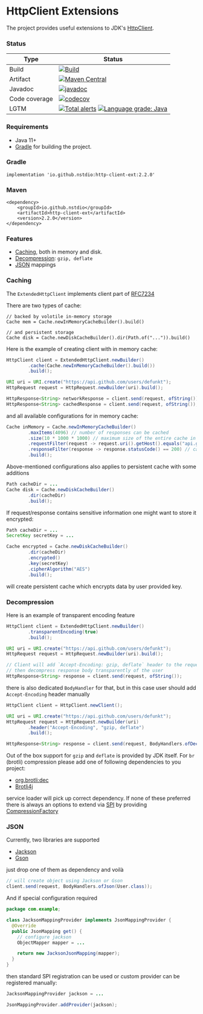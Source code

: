 # HttpClient Extensions

The project provides useful extensions to
JDK's [HttpClient](https://docs.oracle.com/en/java/javase/11/docs/api/java.net.http/java/net/http/HttpClient.html).

### Status
| Type          | Status                                                                                                                                                                                                                                                                                                                                                       |
|---------------|--------------------------------------------------------------------------------------------------------------------------------------------------------------------------------------------------------------------------------------------------------------------------------------------------------------------------------------------------------------|
| Build         | [![Build](https://github.com/nstdio/http-client-ext/actions/workflows/build.yaml/badge.svg)](https://github.com/nstdio/http-client-ext/actions/workflows/build.yaml)                                                                                                                                                                                         |
| Artifact      | [![Maven Central](https://img.shields.io/maven-central/v/io.github.nstdio/http-client-ext.svg?label=Maven%20Central)](https://search.maven.org/search?q=g:%22io.github.nstdio%22%20AND%20a:%22http-client-ext%22)                                                                                                                                            |
| Javadoc       | [![javadoc](https://javadoc.io/badge2/io.github.nstdio/http-client-ext/javadoc.svg)](https://javadoc.io/doc/io.github.nstdio/http-client-ext)                                                                                                                                                                                                                |
| Code coverage | [![codecov](https://codecov.io/gh/nstdio/http-client-ext/branch/main/graph/badge.svg)](https://codecov.io/gh/nstdio/http-client-ext)                                                                                                                                                                                                                         |
| LGTM          | [![Total alerts](https://img.shields.io/lgtm/alerts/g/nstdio/http-client-ext.svg?logo=lgtm&logoWidth=18)](https://lgtm.com/projects/g/nstdio/http-client-ext/alerts/) [![Language grade: Java](https://img.shields.io/lgtm/grade/java/g/nstdio/http-client-ext.svg?logo=lgtm&logoWidth=18)](https://lgtm.com/projects/g/nstdio/http-client-ext/context:java) |

### Requirements

- Java 11+ 
- [Gradle](https://gradle.org/) for building the project.

### Gradle

```
implementation 'io.github.nstdio:http-client-ext:2.2.0'
```

### Maven

```
<dependency>
    <groupId>io.github.nstdio</groupId>
    <artifactId>http-client-ext</artifactId>
    <version>2.2.0</version>
</dependency>
```
### Features

- [Caching](#Caching), both in memory and disk.
- [Decompression](#Decompression): `gzip, deflate`
- [JSON](#JSON) mappings

### Caching

The `ExtendedHttpClient` implements client part of [RFC7234](https://datatracker.ietf.org/doc/html/rfc7234)

There are two types of cache:
```
// backed by volotile in-memory storage
Cache mem = Cache.newInMemoryCacheBuilder().build()

// and persistent storage
Cache disk = Cache.newDiskCacheBuilder().dir(Path.of("...")).build()
```

Here is the example of creating client with in memory cache:

```java
HttpClient client = ExtendedHttpClient.newBuilder()
        .cache(Cache.newInMemoryCacheBuilder().build())
        .build();

URI uri = URI.create("https://api.github.com/users/defunkt");
HttpRequest request = HttpRequest.newBuilder(uri).build();

HttpResponse<String> networkResponse = client.send(request, ofString());
HttpResponse<String> cachedResponse = client.send(request, ofString());
```

and all available configurations for in memory cache:

```java
Cache inMemory = Cache.newInMemoryCacheBuilder()
        .maxItems(4096) // number of responses can be cached
        .size(10 * 1000 * 1000) // maximum size of the entire cache in bytes, -1 for no constraint
        .requestFilter(request -> request.uri().getHost().equals("api.github.com")) // cache only requests that match given predicate
        .responseFilter(response -> response.statusCode() == 200) // cache only responses that match given predicate
        .build();
```

Above-mentioned configurations also applies to persistent cache with some additions

```java
Path cacheDir = ...
Cache disk = Cache.newDiskCacheBuilder()
        .dir(cacheDir)
        .build();        
```
If request/response contains sensitive information one might want to store it encrypted:

```java
Path cacheDir = ...
SecretKey secretKey = ...

Cache encrypted = Cache.newDiskCacheBuilder()
        .dir(cacheDir)
        .encrypted()
        .key(secretKey)
        .cipherAlgorithm("AES")
        .build();
```
will create persistent cache which encrypts data by user provided key.

### Decompression
Here is an example of transparent encoding feature

```java
HttpClient client = ExtendedHttpClient.newBuilder()
        .transparentEncoding(true)
        .build();

URI uri = URI.create("https://api.github.com/users/defunkt");
HttpRequest request = HttpRequest.newBuilder(uri).build();

// Client will add `Accept-Encoding: gzip, deflate` header to the request
// then decompress response body transparently of the user        
HttpResponse<String> response = client.send(request, ofString());
```

there is also dedicated `BodyHandler` for that, but in this case user should add `Accept-Encoding` header manually

```java
HttpClient client = HttpClient.newClient();

URI uri = URI.create("https://api.github.com/users/defunkt");
HttpRequest request = HttpRequest.newBuilder(uri)
        .header("Accept-Encoding", "gzip, deflate")
        .build();

HttpResponse<String> response = client.send(request, BodyHandlers.ofDecompressing(ofString()));
```
Out of the box support for `gzip` and `deflate` is provided by JDK itself. For `br` (brotli) compression please add
one of following dependencies to you project:

- [org.brotli:dec](https://mvnrepository.com/artifact/org.brotli/dec/0.1.2)
- [Brotli4j](https://github.com/hyperxpro/Brotli4j)

service loader will pick up correct dependency. If none of these preferred there is always an options to extend via [SPI](https://docs.oracle.com/en/java/javase/11/docs/api/java.base/java/util/ServiceLoader.html)
by providing [CompressionFactory](https://github.com/nstdio/http-client-ext/blob/main/src/main/java/io/github/nstdio/http/ext/spi/CompressionFactory.java)

### JSON
Currently, two libraries are supported

- [Jackson](https://github.com/FasterXML/jackson-databind)
- [Gson](https://github.com/google/gson)

just drop one of them as dependency and voilà

```java
// will create object using Jackson or Gson
client.send(request, BodyHandlers.ofJson(User.class));
```

And if special configuration required
```java
package com.example;

class JacksonMappingProvider implements JsonMappingProvider {
  @Override
  public JsonMapping get() {
    // configure jackson
    ObjectMapper mapper = ...

    return new JacksonJsonMapping(mapper);
  }
}
```
then  standard SPI registration can be used or custom provider can be registered manually:

```java
JacksonMappingProvider jackson = ...

JsonMappingProvider.addProvider(jackson);
```
